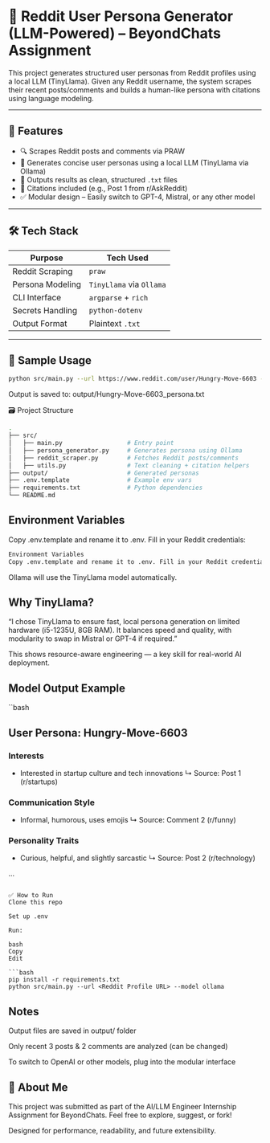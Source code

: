 # 🧠 Reddit User Persona Generator (LLM-Powered) – BeyondChats Assignment

This project generates structured user personas from Reddit profiles using a local LLM (TinyLlama). Given any Reddit username, the system scrapes their recent posts/comments and builds a human-like persona with citations using language modeling.

---

## 🚀 Features

- 🔍 Scrapes Reddit posts and comments via PRAW
- 🤖 Generates concise user personas using a local LLM (TinyLlama via Ollama)
- 📄 Outputs results as clean, structured `.txt` files
- 🧾 Citations included (e.g., Post 1 from r/AskReddit)
- ✅ Modular design – Easily switch to GPT-4, Mistral, or any other model

---

## 🛠️ Tech Stack

| Purpose          | Tech Used                |
|------------------|--------------------------|
| Reddit Scraping  | `praw`                   |
| Persona Modeling | `TinyLlama` via `Ollama` |
| CLI Interface    | `argparse` + `rich`      |
| Secrets Handling | `python-dotenv`          |
| Output Format    | Plaintext `.txt`         |

---

## 🧪 Sample Usage

```bash
python src/main.py --url https://www.reddit.com/user/Hungry-Move-6603 --model ollama
```
Output is saved to: output/Hungry-Move-6603_persona.txt

🗃️ Project Structure
```bash
.
├── src/
│   ├── main.py                  # Entry point
│   ├── persona_generator.py     # Generates persona using Ollama
│   ├── reddit_scraper.py        # Fetches Reddit posts/comments
│   ├── utils.py                 # Text cleaning + citation helpers
├── output/                      # Generated personas
├── .env.template                # Example env vars
├── requirements.txt             # Python dependencies
└── README.md
```

## Environment Variables
Copy .env.template and rename it to .env. Fill in your Reddit credentials:
```bash
Environment Variables
Copy .env.template and rename it to .env. Fill in your Reddit credentials:
```
Ollama will use the TinyLlama model automatically.

## Why TinyLlama?
“I chose TinyLlama to ensure fast, local persona generation on limited hardware (i5-1235U, 8GB RAM). It balances speed and quality, with modularity to swap in Mistral or GPT-4 if required.”

This shows resource-aware engineering — a key skill for real-world AI deployment.

## Model Output Example
``bash
## User Persona: Hungry-Move-6603

### Interests
- Interested in startup culture and tech innovations
↳ Source: Post 1 (r/startups)

### Communication Style
- Informal, humorous, uses emojis
↳ Source: Comment 2 (r/funny)

### Personality Traits
- Curious, helpful, and slightly sarcastic
↳ Source: Post 2 (r/technology)

...

```

✅ How to Run
Clone this repo

Set up .env

Run:

bash
Copy
Edit

```bash
pip install -r requirements.txt
python src/main.py --url <Reddit Profile URL> --model ollama
```

## Notes
Output files are saved in output/ folder

Only recent 3 posts & 2 comments are analyzed (can be changed)

To switch to OpenAI or other models, plug into the modular interface

## 🙋 About Me
This project was submitted as part of the AI/LLM Engineer Internship Assignment for BeyondChats.
Feel free to explore, suggest, or fork!

Designed for performance, readability, and future extensibility.
